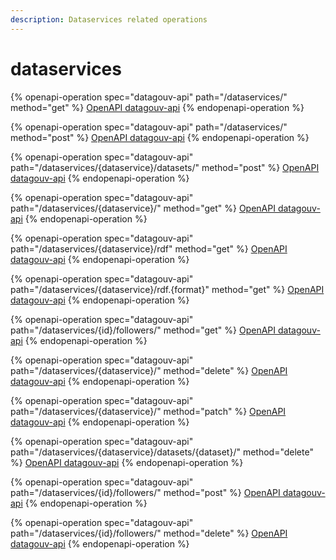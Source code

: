 ```yaml
---
description: Dataservices related operations
---
```


# dataservices

{% openapi-operation spec="datagouv-api" path="/dataservices/" method="get" %}
[OpenAPI datagouv-api](https://www.data.gouv.fr/api/1/swagger.json)
{% endopenapi-operation %}

{% openapi-operation spec="datagouv-api" path="/dataservices/" method="post" %}
[OpenAPI datagouv-api](https://www.data.gouv.fr/api/1/swagger.json)
{% endopenapi-operation %}

{% openapi-operation spec="datagouv-api" path="/dataservices/{dataservice}/datasets/" method="post" %}
[OpenAPI datagouv-api](https://www.data.gouv.fr/api/1/swagger.json)
{% endopenapi-operation %}

{% openapi-operation spec="datagouv-api" path="/dataservices/{dataservice}/" method="get" %}
[OpenAPI datagouv-api](https://www.data.gouv.fr/api/1/swagger.json)
{% endopenapi-operation %}

{% openapi-operation spec="datagouv-api" path="/dataservices/{dataservice}/rdf" method="get" %}
[OpenAPI datagouv-api](https://www.data.gouv.fr/api/1/swagger.json)
{% endopenapi-operation %}

{% openapi-operation spec="datagouv-api" path="/dataservices/{dataservice}/rdf.{format}" method="get" %}
[OpenAPI datagouv-api](https://www.data.gouv.fr/api/1/swagger.json)
{% endopenapi-operation %}

{% openapi-operation spec="datagouv-api" path="/dataservices/{id}/followers/" method="get" %}
[OpenAPI datagouv-api](https://www.data.gouv.fr/api/1/swagger.json)
{% endopenapi-operation %}

{% openapi-operation spec="datagouv-api" path="/dataservices/{dataservice}/" method="delete" %}
[OpenAPI datagouv-api](https://www.data.gouv.fr/api/1/swagger.json)
{% endopenapi-operation %}

{% openapi-operation spec="datagouv-api" path="/dataservices/{dataservice}/" method="patch" %}
[OpenAPI datagouv-api](https://www.data.gouv.fr/api/1/swagger.json)
{% endopenapi-operation %}

{% openapi-operation spec="datagouv-api" path="/dataservices/{dataservice}/datasets/{dataset}/" method="delete" %}
[OpenAPI datagouv-api](https://www.data.gouv.fr/api/1/swagger.json)
{% endopenapi-operation %}

{% openapi-operation spec="datagouv-api" path="/dataservices/{id}/followers/" method="post" %}
[OpenAPI datagouv-api](https://www.data.gouv.fr/api/1/swagger.json)
{% endopenapi-operation %}

{% openapi-operation spec="datagouv-api" path="/dataservices/{id}/followers/" method="delete" %}
[OpenAPI datagouv-api](https://www.data.gouv.fr/api/1/swagger.json)
{% endopenapi-operation %}
